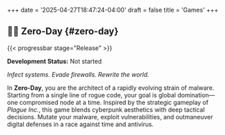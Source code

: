 +++
date = '2025-04-27T18:47:24-04:00'
draft = false
title = 'Games'
+++



## 🏴‍☠️ Zero-Day {#zero-day}

{{< progressbar stage="Release" >}}

**Development Status:** Not started

*Infect systems. Evade firewalls. Rewrite the world.*

In **Zero-Day**, you are the architect of a rapidly evolving strain of malware. Starting from a single line of rogue code, your goal is global domination—one compromised node at a time. Inspired by the strategic gameplay of *Plague Inc.*, this game blends cyberpunk aesthetics with deep tactical decisions. Mutate your malware, exploit vulnerabilities, and outmaneuver digital defenses in a race against time and antivirus.
